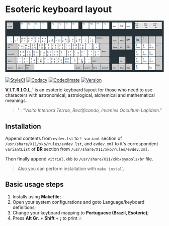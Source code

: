 # Esoteric keyboard layout

![Keyboard mapping][keyboard.png]

[![StyleCI    ][ico-styleci]][url-styleci]
[![Codacy     ][ico-codacy ]][url-codacy]
[![Codeclimate][ico-codecli]][url-codecli]
[![Version    ][ico-version]](#)

**V.I.T.R.I.O.L.¹** is an esoteric keyboard layout for those who need to use characters with astronomical, astrological, alchemical and mathematical meanings.

> ¹ : _"Visita Interiora Terrae, Rectificando, Invenies Occultum Lapidem."_



## Installation

Append contents from `evdev.lst` to `! variant` section of `/usr/share/X11/xkb/rules/evdev.lst`, and `evdev.xml` to it's correspondent `variantList` of  **BR** section from `/usr/share/X11/xkb/rules/evdev.xml`.

Then finally append `vitriol.xkb` to `/usr/share/X11/xkb/symbols/br` file.

> Also you can perform installation with `make install`.



## Basic usage steps

1.  Installs using **Makefile**;
2.  Open your system configurations and goto Language/keyboard definitions;
3.  Change your keyboard mapping to **Portuguese (Brazil, Esoteric)**;
4.  Press **Alt Gr.** + **Shift** + **;** to print **∴**



[](ASSETS)

[ico-codacy ]: https://img.shields.io/codacy/grade/b002e2f9f0ad4ffb9ec5676789918b61?logo=codacy&logoColor=green&style=flat-square
[ico-styleci]: https://github.styleci.io/repos/278512720/shield?branch=master
[ico-version]: https://img.shields.io/github/v/tag/jmurowaniecki/vitriol?sort=semver&style=flat-square
[ico-codecli]: https://api.codeclimate.com/v1/badges/bb01325f8a84fc9fba31/maintainability
[url-codacy ]: https://www.codacy.com/app/jmurowaniecki/vitriol
[url-styleci]: https://github.styleci.io/repos/278512720
[url-codecli]: https://codeclimate.com/github/jmurowaniecki/vitriol/maintainability

[keyboard.png]: ./doc/assets/keyboard.png
